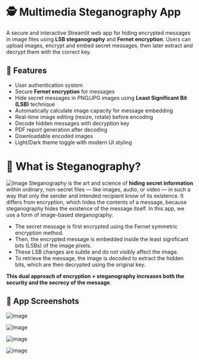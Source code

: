 # 🕵️ Multimedia Steganography App
A secure and interactive Streamlit web app for hiding encrypted messages in image files using **LSB steganography** and **Fernet encryption**. Users can upload images, encrypt and embed secret messages, then later extract and decrypt them with the correct key.

## 🔐 Features
- User authentication system
- Secure **Fernet encryption** for messages
- Hide secret messages in PNG/JPG images using **Least Significant Bit (LSB)** technique
- Automatically calculate image capacity for message embedding
- Real-time image editing (resize, rotate) before encoding
- Decode hidden messages with decryption key
- PDF report generation after decoding
- Downloadable encoded images
- Light/Dark theme toggle with modern UI styling

# 🧬 What is Steganography?
![Image](https://github.com/user-attachments/assets/3021bcef-ff98-4dd4-ba97-cf7a0f458813)
Steganography is the art and science of **hiding secret information** within ordinary, non-secret files — like images, audio, or video — in such a way that only the sender and intended recipient know of its existence. It differs from encryption, which hides the contents of a message, because steganography hides the existence of the message itself.
In this app, we use a form of image-based steganography:
- The secret message is first encrypted using the Fernet symmetric encryption method.
- Then, the encrypted message is embedded inside the least significant bits (LSBs) of the image pixels.
- These LSB changes are subtle and do not visibly affect the image.
- To retrieve the message, the image is decoded to extract the hidden bits, which are then decrypted using the original key.

**This dual approach of encryption + steganography increases both the security and the secrecy of the message**.

## 📸 App Screenshots

![Image](https://github.com/user-attachments/assets/c346dee2-d80d-4bae-a049-85efd469523a)

![Image](https://github.com/user-attachments/assets/946e2421-4263-4129-bea1-973f329c612b)

![image](https://github.com/user-attachments/assets/97e417a4-9f27-46bb-a0c3-65f80a045822)

![image](https://github.com/user-attachments/assets/40c6dc08-676f-4172-82c0-5e104e0da78e)




